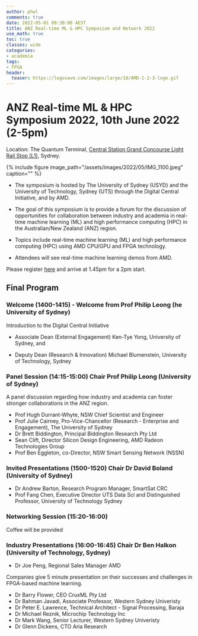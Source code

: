 ```yaml
---
author: phwl
comments: true
date: 2022-05-01 09:30:00 AEST
title: ANZ Real-time ML & HPC Symposium and Network 2022
use_math: true
toc: true
classes: wide
categories:
- academia
tags:
- FPGA
header:
  teaser: https://logosave.com/images/large/18/AMD-1-2-3-logo.gif
---
```


# ANZ Real-time ML & HPC Symposium 2022, 10th June 2022 (2-5pm)
Location: The Quantum Terminal, [Central Station Grand Concourse Light Rail Stop (L1)](https://nswtrains.fandom.com/wiki/Central_Grand_Concourse_Light_Rail_station), Sydney.

{% include figure image_path="/assets/images/2022/05/IMG_1100.jpeg" caption="" %}

* The symposium is hosted by The University of Sydney (USYD) and the University of Technology, Sydney (UTS) through the Digital Central Initiative, and by AMD.

* The goal of this symposium is to provide a forum for the discussion of opportunities for collaboration between industry and academia in real-time machine learning (ML) and high performance computing (HPC) in the Australian/New Zealand (ANZ) region.

* Topics include real-time machine learning (ML) and high performance computing (HPC) using AMD CPU/GPU and FPGA technology.

* Attendees will see real-time machine learning demos from AMD.

Please register [here](https://www.eventbrite.com.au/e/anz-real-time-ml-hpc-symposium-and-network-2022-registration-339741605287)
and arrive at 1.45pm for a 2pm start.

## Final Program
### Welcome (1400-1415) - Welcome from Prof Philip Leong (he University of Sydney)

Introduction to the Digital Central Initiative 

- Associate Dean (External Engagement) Ken-Tye Yong, University of Sydney, and

- Deputy Dean (Research & Innovation) Michael Blumenstein, University of Technology, Sydney

### Panel Session (14:15-15:00) Chair Prof Philip Leong (University of Sydney)
A panel discussion regarding how industry and academia can 
foster stronger collaborations in the ANZ region.
 - Prof Hugh Durrant-Whyte, NSW Chief Scientist and Engineer
 - Prof Julie Cairney, Pro-Vice-Chancellor (Research - Enterprise and Engagement), The University of Sydney
 - Dr Brett Biddington, Principal Biddington Research Pty Ltd
 - Sean Clift, Director Silicon Design Engineering, AMD Radeon Technologies Group
 - Prof Ben Eggleton, co-Director, NSW Smart Sensing Network (NSSN)

### Invited Presentations (1500-1520) Chair Dr David Boland (University of Sydney)
* Dr Andrew Barton, Research Program Manager, SmartSat CRC
* Prof Fang Chen, Executive Director UTS Data Sci and Distinguished Professor, University of Technology Sydney

### Networking Session (15:20-16:00) 
Coffee will be provided

### Industry Presentations (16:00-16:45) Chair Dr Ben Halkon (University of Technology, Sydney)
* Dr Joe Peng, Regional Sales Manager AMD

Companies give 5 minute presentation on their successes and challenges in FPGA-based machine learning.
* Dr Barry Flower, CEO CruxML Pty Ltd
* Dr Bahman Javadi, Associate Professor, Western Sydney Univeristy
* Dr Peter E. Lawrence, Technical Architect - Signal Processing, Baraja
* Dr Michael Reznik, Microchip Technology Inc
* Dr Mark Wang, Senior Lecturer, Western Sydney Univeristy
* Dr Glenn Dickens, CTO Aria Research
